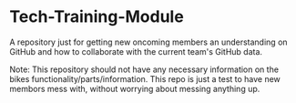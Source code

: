 # Tech-Training-Module
A repository just for getting new oncoming members an understanding on GitHub and how to collaborate with the current team's GitHub data.

Note: This repository should not have any necessary information on the bikes functionality/parts/information. This repo is just a test to have new membors mess with, without worrying about messing anything up.
